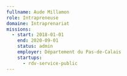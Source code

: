 ```yaml
---
fullname: Aude Millamon
role: Intrapreneuse
domaine: Intraprenariat
missions:
  - start: 2018-01-01
    end: 2020-09-01
    status: admin
    employer: Département du Pas-de-Calais
    startups:
      - rdv-service-public
---
```


